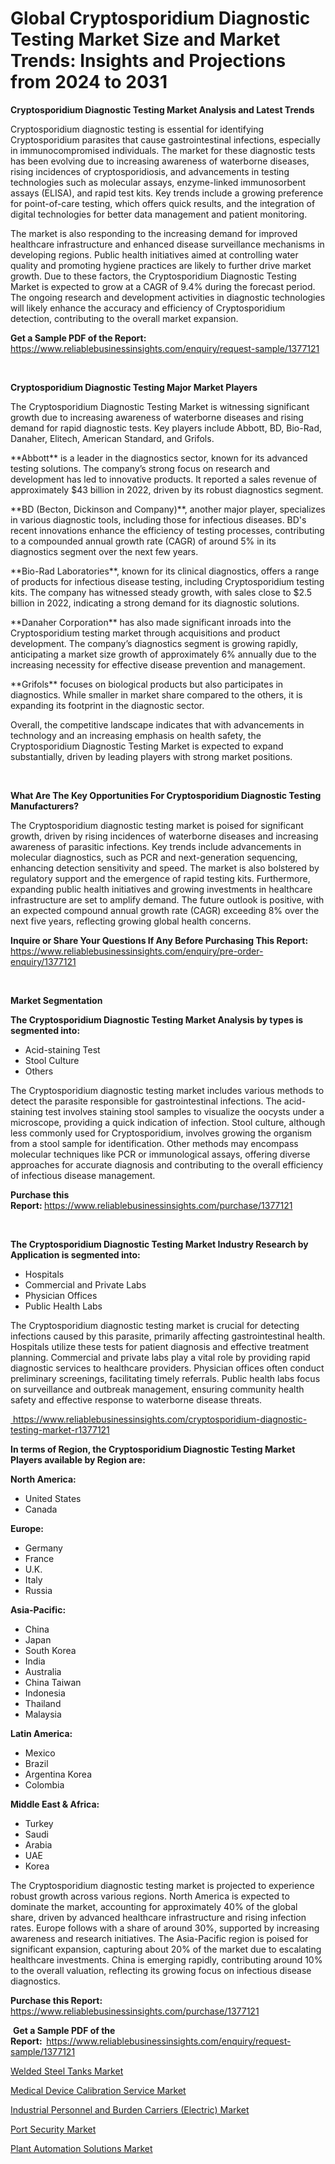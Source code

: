 <p><h1>Global Cryptosporidium Diagnostic Testing Market Size and Market Trends: Insights and Projections from 2024 to 2031</h1></p><p><strong>Cryptosporidium Diagnostic Testing Market Analysis and Latest Trends</strong></p>
<p><p>Cryptosporidium diagnostic testing is essential for identifying Cryptosporidium parasites that cause gastrointestinal infections, especially in immunocompromised individuals. The market for these diagnostic tests has been evolving due to increasing awareness of waterborne diseases, rising incidences of cryptosporidiosis, and advancements in testing technologies such as molecular assays, enzyme-linked immunosorbent assays (ELISA), and rapid test kits. Key trends include a growing preference for point-of-care testing, which offers quick results, and the integration of digital technologies for better data management and patient monitoring.</p><p>The market is also responding to the increasing demand for improved healthcare infrastructure and enhanced disease surveillance mechanisms in developing regions. Public health initiatives aimed at controlling water quality and promoting hygiene practices are likely to further drive market growth. Due to these factors, the Cryptosporidium Diagnostic Testing Market is expected to grow at a CAGR of 9.4% during the forecast period. The ongoing research and development activities in diagnostic technologies will likely enhance the accuracy and efficiency of Cryptosporidium detection, contributing to the overall market expansion.</p></p>
<p><strong>Get a Sample PDF of the Report:&nbsp;</strong> <a href="https://www.reliablebusinessinsights.com/enquiry/request-sample/1377121?utm_campaign=96&utm_medium=2&utm_source=Github&utm_content=ia&utm_term=23102024&utm_id=cryptosporidium-diagnostic-testing">https://www.reliablebusinessinsights.com/enquiry/request-sample/1377121</a></p>
<p>&nbsp;</p>
<p><strong>Cryptosporidium Diagnostic Testing Major Market Players</strong></p>
<p><p>The Cryptosporidium Diagnostic Testing Market is witnessing significant growth due to increasing awareness of waterborne diseases and rising demand for rapid diagnostic tests. Key players include Abbott, BD, Bio-Rad, Danaher, Elitech, American Standard, and Grifols.</p><p>**Abbott** is a leader in the diagnostics sector, known for its advanced testing solutions. The company’s strong focus on research and development has led to innovative products. It reported a sales revenue of approximately $43 billion in 2022, driven by its robust diagnostics segment.</p><p>**BD (Becton, Dickinson and Company)**, another major player, specializes in various diagnostic tools, including those for infectious diseases. BD's recent innovations enhance the efficiency of testing processes, contributing to a compounded annual growth rate (CAGR) of around 5% in its diagnostics segment over the next few years.</p><p>**Bio-Rad Laboratories**, known for its clinical diagnostics, offers a range of products for infectious disease testing, including Cryptosporidium testing kits. The company has witnessed steady growth, with sales close to $2.5 billion in 2022, indicating a strong demand for its diagnostic solutions.</p><p>**Danaher Corporation** has also made significant inroads into the Cryptosporidium testing market through acquisitions and product development. The company’s diagnostics segment is growing rapidly, anticipating a market size growth of approximately 6% annually due to the increasing necessity for effective disease prevention and management.</p><p>**Grifols** focuses on biological products but also participates in diagnostics. While smaller in market share compared to the others, it is expanding its footprint in the diagnostic sector.</p><p>Overall, the competitive landscape indicates that with advancements in technology and an increasing emphasis on health safety, the Cryptosporidium Diagnostic Testing Market is expected to expand substantially, driven by leading players with strong market positions.</p></p>
<p>&nbsp;</p>
<p><strong>What Are The Key Opportunities For Cryptosporidium Diagnostic Testing Manufacturers?</strong></p>
<p><p>The Cryptosporidium diagnostic testing market is poised for significant growth, driven by rising incidences of waterborne diseases and increasing awareness of parasitic infections. Key trends include advancements in molecular diagnostics, such as PCR and next-generation sequencing, enhancing detection sensitivity and speed. The market is also bolstered by regulatory support and the emergence of rapid testing kits. Furthermore, expanding public health initiatives and growing investments in healthcare infrastructure are set to amplify demand. The future outlook is positive, with an expected compound annual growth rate (CAGR) exceeding 8% over the next five years, reflecting growing global health concerns.</p></p>
<p><strong>Inquire or Share Your Questions If Any Before Purchasing This Report:</strong> <a href="https://www.reliablebusinessinsights.com/enquiry/pre-order-enquiry/1377121?utm_campaign=96&utm_medium=2&utm_source=Github&utm_content=ia&utm_term=23102024&utm_id=cryptosporidium-diagnostic-testing">https://www.reliablebusinessinsights.com/enquiry/pre-order-enquiry/1377121</a></p>
<p>&nbsp;</p>
<p><strong>Market Segmentation</strong></p>
<p><strong>The Cryptosporidium Diagnostic Testing Market Analysis by types is segmented into:</strong></p>
<p><ul><li>Acid-staining Test</li><li>Stool Culture</li><li>Others</li></ul></p>
<p><p>The Cryptosporidium diagnostic testing market includes various methods to detect the parasite responsible for gastrointestinal infections. The acid-staining test involves staining stool samples to visualize the oocysts under a microscope, providing a quick indication of infection. Stool culture, although less commonly used for Cryptosporidium, involves growing the organism from a stool sample for identification. Other methods may encompass molecular techniques like PCR or immunological assays, offering diverse approaches for accurate diagnosis and contributing to the overall efficiency of infectious disease management.</p></p>
<p><strong>Purchase this Report:&nbsp;</strong><a href="https://www.reliablebusinessinsights.com/purchase/1377121?utm_campaign=96&utm_medium=2&utm_source=Github&utm_content=ia&utm_term=23102024&utm_id=cryptosporidium-diagnostic-testing">https://www.reliablebusinessinsights.com/purchase/1377121</a></p>
<p>&nbsp;</p>
<p><strong>The Cryptosporidium Diagnostic Testing Market Industry Research by Application is segmented into:</strong></p>
<p><ul><li>Hospitals</li><li>Commercial and Private Labs</li><li>Physician Offices</li><li>Public Health Labs</li></ul></p>
<p><p>The Cryptosporidium diagnostic testing market is crucial for detecting infections caused by this parasite, primarily affecting gastrointestinal health. Hospitals utilize these tests for patient diagnosis and effective treatment planning. Commercial and private labs play a vital role by providing rapid diagnostic services to healthcare providers. Physician offices often conduct preliminary screenings, facilitating timely referrals. Public health labs focus on surveillance and outbreak management, ensuring community health safety and effective response to waterborne disease threats.</p></p>
<p><a href="https://www.reliablebusinessinsights.com/cryptosporidium-diagnostic-testing-market-r1377121?utm_campaign=96&utm_medium=2&utm_source=Github&utm_content=ia&utm_term=23102024&utm_id=cryptosporidium-diagnostic-testing">&nbsp;https://www.reliablebusinessinsights.com/cryptosporidium-diagnostic-testing-market-r1377121</a></p>
<p><strong>In terms of Region, the Cryptosporidium Diagnostic Testing Market Players available by Region are:</strong></p>
<p>
    <p> <strong> North America: </strong>
        <ul>
            <li>United States</li>
            <li>Canada</li>
        </ul>
        </p> 
    <p> <strong> Europe: </strong>
        <ul>
            <li>Germany</li>
            <li>France</li>
            <li>U.K.</li>
            <li>Italy</li>
            <li>Russia</li>
        </ul>
        </p> 
    <p> <strong> Asia-Pacific: </strong>
        <ul>
            <li>China</li>
            <li>Japan</li>
            <li>South Korea</li>
            <li>India</li>
            <li>Australia</li>
            <li>China Taiwan</li>
            <li>Indonesia</li>
            <li>Thailand</li>
            <li>Malaysia</li>
        </ul>
        </p> 
    <p> <strong> Latin America: </strong>
        <ul>
            <li>Mexico</li>
            <li>Brazil</li>
            <li>Argentina Korea</li>
            <li>Colombia</li>
        </ul>
        </p> 
    <p> <strong> Middle East & Africa: </strong>
        <ul>
            <li>Turkey</li>
            <li>Saudi</li>
            <li>Arabia</li>
            <li>UAE</li>
            <li>Korea</li>
        </ul>
    </p>
    </p>
<p><p>The Cryptosporidium diagnostic testing market is projected to experience robust growth across various regions. North America is expected to dominate the market, accounting for approximately 40% of the global share, driven by advanced healthcare infrastructure and rising infection rates. Europe follows with a share of around 30%, supported by increasing awareness and research initiatives. The Asia-Pacific region is poised for significant expansion, capturing about 20% of the market due to escalating healthcare investments. China is emerging rapidly, contributing around 10% to the overall valuation, reflecting its growing focus on infectious disease diagnostics.</p></p>
<p><strong>Purchase this Report: </strong><a href="https://www.reliablebusinessinsights.com/purchase/1377121?utm_campaign=96&utm_medium=2&utm_source=Github&utm_content=ia&utm_term=23102024&utm_id=cryptosporidium-diagnostic-testing">https://www.reliablebusinessinsights.com/purchase/1377121</a></p>
<p>&nbsp;<strong>Get a Sample PDF of the Report:&nbsp;&nbsp;</strong><a href="https://www.reliablebusinessinsights.com/enquiry/request-sample/1377121?utm_campaign=96&utm_medium=2&utm_source=Github&utm_content=ia&utm_term=23102024&utm_id=cryptosporidium-diagnostic-testing">https://www.reliablebusinessinsights.com/enquiry/request-sample/1377121</a></p>
<p><strong></strong></p>
<p><p><a href="https://issuu.com/reportprime-2/docs/welded-steel-tanks-market-size-2030_b2a714b36a803a?utm_campaign=96&utm_medium=2&utm_source=Github&utm_content=ia&utm_term=23102024&utm_id=cryptosporidium-diagnostic-testing">Welded Steel Tanks Market</a></p><p><a href="https://github.com/ChristianClark406/Market-Research-Report-List-1/blob/main/medical-device-calibration-service-market.md?utm_campaign=96&utm_medium=2&utm_source=Github&utm_content=ia&utm_term=23102024&utm_id=cryptosporidium-diagnostic-testing">Medical Device Calibration Service Market</a></p><p><a href="https://github.com/jennyt6m/Market-Research-Report-List-1/blob/main/industrial-personnel-and-burden-carriers-electric-market.md?utm_campaign=96&utm_medium=2&utm_source=Github&utm_content=ia&utm_term=23102024&utm_id=cryptosporidium-diagnostic-testing">Industrial Personnel and Burden Carriers (Electric) Market</a></p><p><a href="https://www.linkedin.com/pulse/port-security-market-size-growth-trends-statistics-forecasts-basye?utm_campaign=96&utm_medium=2&utm_source=Github&utm_content=ia&utm_term=23102024&utm_id=cryptosporidium-diagnostic-testing">Port Security Market</a></p><p><a href="https://www.linkedin.com/pulse/navigating-plant-automation-solutions-market-expert-analysis-b8one?utm_campaign=96&utm_medium=2&utm_source=Github&utm_content=ia&utm_term=23102024&utm_id=cryptosporidium-diagnostic-testing">Plant Automation Solutions Market</a></p></p>